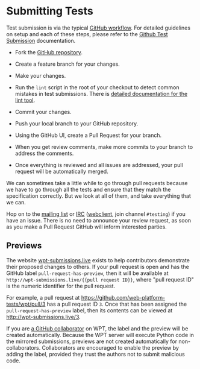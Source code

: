 # Submitting Tests

Test submission is via the typical [GitHub workflow][github flow]. For detailed
guidelines on setup and each of these steps, please refer to the [Github Test
Submission](github-intro) documentation.

* Fork the [GitHub repository][repo].

* Create a feature branch for your changes.

* Make your changes.

* Run the `lint` script in the root of your checkout to detect common
  mistakes in test submissions. There is [detailed documentation for the lint
  tool](lint-tool).

* Commit your changes.

* Push your local branch to your GitHub repository.

* Using the GitHub UI, create a Pull Request for your branch.

* When you get review comments, make more commits to your branch to
  address the comments.

* Once everything is reviewed and all issues are addressed, your pull
  request will be automatically merged.

We can sometimes take a little while to go through pull requests because we
have to go through all the tests and ensure that they match the specification
correctly. But we look at all of them, and take everything that we can.

Hop on to the [mailing list][public-test-infra] or [IRC][]
([webclient][web irc], join channel `#testing`) if you have an issue.  There is
no need to announce your review request, as soon as you make a Pull Request
GitHub will inform interested parties.

## Previews

The website [wpt-submissions.live](http://wpt-submissions.live) exists to help
contributors demonstrate their proposed changes to others. If your pull request
is open and has the GitHub label `pull-request-has-preview`, then it will be
available at `http://wpt-submissions.live/{{pull request ID}}`, where "pull
request ID" is the numeric identifier for the pull request.

For example, a pull request at https://github.com/web-platform-tests/wpt/pull/3
has a pull request ID `3`. Once that has been assigned the
`pull-request-has-preview` label, then its contents can be viewed at
http://wpt-submissions.live/3.

If you are [a GitHub
collaborator](https://help.github.com/en/articles/permission-levels-for-a-user-account-repository)
on WPT, the label and the preview will be created automatically. Because the
WPT server will execute Python code in the mirrored submissions, previews are
not created automatically for non-collaborators. Collaborators are encouraged
to enable the preview by adding the label, provided they trust the authors not
to submit malicious code.

[repo]: https://github.com/web-platform-tests/wpt/
[github flow]: https://guides.github.com/introduction/flow/
[public-test-infra]: https://lists.w3.org/Archives/Public/public-test-infra/
[IRC]: irc://irc.w3.org:6667/testing
[web irc]: http://irc.w3.org
